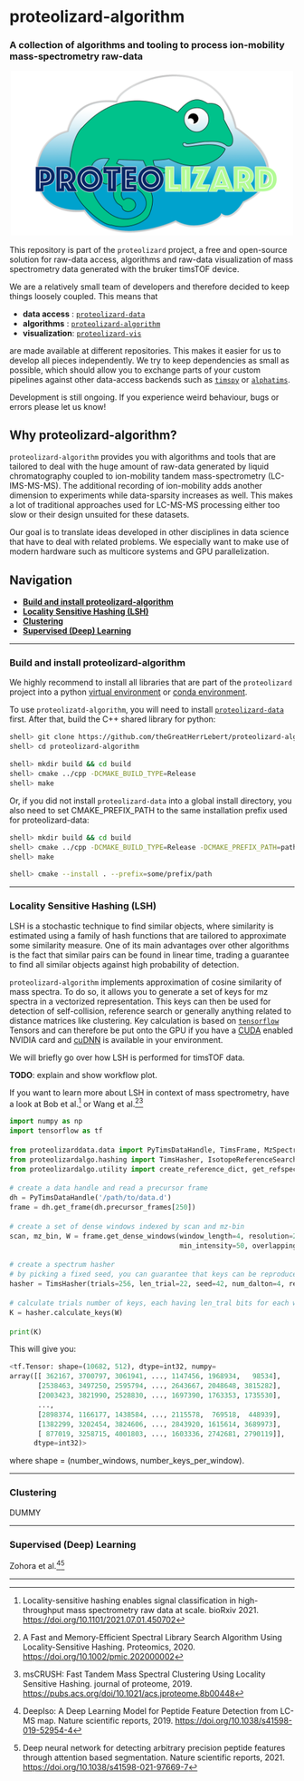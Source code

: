 # proteolizard-algorithm
### A collection of algorithms and tooling to process ion-mobility mass-spectrometry raw-data

<p align="center">
  <img src="logo.png" alt="logo" width="500"/>
</p>

This repository is part of the `proteolizard` project, a free and open-source solution 
for raw-data access, algorithms and raw-data visualization of mass spectrometry data generated with 
the bruker timsTOF device.

We are a relatively small team of developers and therefore decided to keep things loosely coupled. 
This means that 

* **data access**  : [`proteolizard-data`](https://github.com/theGreatHerrLebert/proteolizard-data)
* **algorithms**   : [`proteolizard-algorithm`](https://github.com/theGreatHerrLebert/proteolizard-algorithm) 
* **visualization**: [`proteolizard-vis`](https://github.com/theGreatHerrLebert/proteolizard-vis) 

are made available at different repositories. 
This makes it easier for us to develop all pieces independently.
We try to keep dependencies as small as possible, which should allow you to exchange parts of your 
custom pipelines against other data-access backends such as 
[`timspy`](https://github.com/MatteoLacki/timspy) or 
[`alphatims`](https://github.com/MannLabs/alphatims).

Development is still ongoing. 
If you experience weird behaviour, bugs or errors please let us know!


## Why proteolizard-algorithm?
`proteolizard-algorithm` provides you with algorithms and tools that are tailored to deal with the huge 
amount of raw-data generated by liquid chromatography coupled to ion-mobility tandem mass-spectrometry (LC-IMS-MS-MS).
The additional recording of ion-mobility adds another dimension to experiments while 
data-sparsity increases as well. 
This makes a lot of traditional approaches used for LC-MS-MS processing either 
too slow or their design unsuited for these datasets. 

Our goal is to translate ideas developed in other disciplines in data science that have to deal with related problems.
We especially want to make use of modern hardware such as multicore systems and GPU parallelization. 

## Navigation
* [**Build and install proteolizard-algorithm**](#build-and-install-proteolizard-algorithm)
* [**Locality Sensitive Hashing (LSH)**](#locality-sensitive-hashing-(lsh))
* [**Clustering**](#clustering)
* [**Supervised (Deep) Learning**](#supervised-(deep)-learning)

---
### Build and install proteolizard-algorithm
We highly recommend to install all libraries that are part of the `proteolizard` project into a python [virtual environment](https://docs.python.org/3/tutorial/venv.html) or [conda environment](https://docs.conda.io/en/latest/).

To use `proteolizatd-algorithm`, you will need to install [`proteolizard-data`](https://github.com/theGreatHerrLebert/proteolizard-data) first. After that, build the C++ shared library for python:

```sh
shell> git clone https://github.com/theGreatHerrLebert/proteolizard-algorithm
shell> cd proteolizard-algorithm
```

```sh
shell> mkdir build && cd build
shell> cmake ../cpp -DCMAKE_BUILD_TYPE=Release
shell> make
```

Or, if you did not install `proteolizard-data` into a global install directory, you also need to set CMAKE_PREFIX_PATH to the same installation prefix used for proteolizard-data:

```sh
shell> mkdir build && cd build
shell> cmake ../cpp -DCMAKE_BUILD_TYPE=Release -DCMAKE_PREFIX_PATH=path/to/proteolizard-data/install
shell> make
```

```sh
shell> cmake --install . --prefix=some/prefix/path
```
---
### Locality Sensitive Hashing (LSH)
LSH is a stochastic technique to find similar objects, where similarity is estimated using a family of hash functions 
that are tailored to approximate some similarity measure. One of its main advantages over other algorithms is the fact
that similar pairs can be found in linear time, trading a guarantee to find all similar objects against high
probability of detection.

`proteolizard-algorithm` implements approximation of cosine similarity of mass spectra. To do so, it allows you to
generate a set of keys for mz spectra in a vectorized representation. This keys can then be used for detection of 
self-collision, reference search or generally anything related to distance matrices like clustering. Key calculation
is based on [`tensorflow`](https://www.tensorflow.org/) Tensors and can therefore be put onto the GPU if you have a 
[CUDA](https://developer.nvidia.com/cuda-toolkit) enabled NVIDIA card and 
[cuDNN](https://developer.nvidia.com/cudnn) is available in your environment. 

We will briefly go over how LSH is performed for timsTOF data.

**TODO**: explain and show workflow plot.

If you want to learn more about LSH in context of mass spectrometry, have a look at 
Bob et al.[^fn1] or 
Wang et al.[^fn2][^fn3]

```python
import numpy as np
import tensorflow as tf

from proteolizarddata.data import PyTimsDataHandle, TimsFrame, MzSpectrum
from proteolizardalgo.hashing import TimsHasher, IsotopeReferenceSearch, ReferencePattern
from proteolizardalgo.utility import create_reference_dict, get_refspec_list, get_ref_pattern_as_spectra

# create a data handle and read a precursor frame
dh = PyTimsDataHandle('/path/to/data.d')
frame = dh.get_frame(dh.precursor_frames[250])

# create a set of dense windows indexed by scan and mz-bin
scan, mz_bin, W = frame.get_dense_windows(window_length=4, resolution=2, min_peaks=5, 
                                          min_intensity=50, overlapping=True)

# create a spectrum hasher
# by picking a fixed seed, you can guarantee that keys can be reproduced
hasher = TimsHasher(trials=256, len_trial=22, seed=42, num_dalton=4, resolution=2)

# calculate trials number of keys, each having len_tral bits for each window
K = hasher.calculate_keys(W)

print(K)
```
This will give you:
```python
<tf.Tensor: shape=(10682, 512), dtype=int32, numpy=
array([[ 362167, 3700797, 3061941, ..., 1147456, 1968934,   98534],
       [2538463, 3497250, 2595794, ..., 2643667, 2048648, 3815282],
       [2003423, 3821990, 2528830, ..., 1697390, 1763353, 1735530],
       ...,
       [2898374, 1166177, 1438584, ..., 2115578,  769518,  448939],
       [1382299, 3202454, 3824606, ..., 2843920, 1615614, 3689973],
       [ 877019, 3258715, 4001803, ..., 1603336, 2742681, 2790119]],
      dtype=int32)>
```
where shape = (number_windows, number_keys_per_window).

---
### Clustering
DUMMY

---
### Supervised (Deep) Learning
Zohora et al.[^fn4][^fn5]

---
[^fn1]: Locality-sensitive hashing enables signal classification in high-throughput mass spectrometry raw data at scale. 
bioRxiv 2021. https://doi.org/10.1101/2021.07.01.450702 

[^fn2]: A Fast and Memory-Efficient Spectral Library Search Algorithm Using Locality-Sensitive Hashing. 
Proteomics, 2020. https://doi.org/10.1002/pmic.202000002

[^fn3]: msCRUSH: Fast Tandem Mass Spectral Clustering Using Locality Sensitive Hashing.
journal of proteome, 2019. https://pubs.acs.org/doi/10.1021/acs.jproteome.8b00448

[^fn4]: DeepIso: A Deep Learning Model for Peptide Feature Detection from LC-MS map.
Nature scientific reports, 2019. https://doi.org/10.1038/s41598-019-52954-4

[^fn5]: Deep neural network for detecting arbitrary precision peptide features through attention based segmentation.
Nature scientific reports, 2021. https://doi.org/10.1038/s41598-021-97669-7

